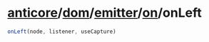 # [anticore](../../../../../../#reference)/[dom](../../../#reference)/[emitter](../../#reference)/[on](../#reference)/<a name="reference">onLeft</a>

```js
onLeft(node, listener, useCapture)
```